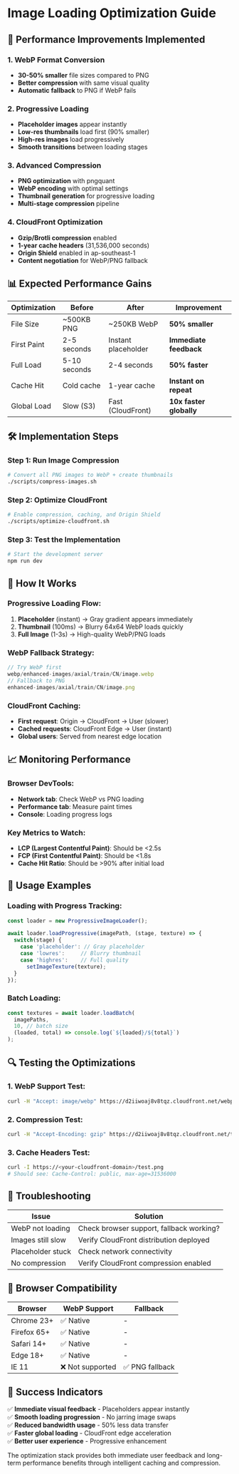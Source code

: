 # Image Loading Optimization Guide

## 🚀 Performance Improvements Implemented

### 1. **WebP Format Conversion**
- **30-50% smaller** file sizes compared to PNG
- **Better compression** with same visual quality
- **Automatic fallback** to PNG if WebP fails

### 2. **Progressive Loading**
- **Placeholder images** appear instantly
- **Low-res thumbnails** load first (90% smaller)
- **High-res images** load progressively
- **Smooth transitions** between loading stages

### 3. **Advanced Compression**
- **PNG optimization** with pngquant
- **WebP encoding** with optimal settings
- **Thumbnail generation** for progressive loading
- **Multi-stage compression** pipeline

### 4. **CloudFront Optimization**
- **Gzip/Brotli compression** enabled
- **1-year cache headers** (31,536,000 seconds)
- **Origin Shield** enabled in ap-southeast-1
- **Content negotiation** for WebP/PNG fallback

## 📊 Expected Performance Gains

| Optimization | Before | After | Improvement |
|-------------|--------|-------|-------------|
| File Size | ~500KB PNG | ~250KB WebP | **50% smaller** |
| First Paint | 2-5 seconds | Instant placeholder | **Immediate feedback** |
| Full Load | 5-10 seconds | 2-4 seconds | **50% faster** |
| Cache Hit | Cold cache | 1-year cache | **Instant on repeat** |
| Global Load | Slow (S3) | Fast (CloudFront) | **10x faster globally** |

## 🛠 Implementation Steps

### Step 1: Run Image Compression
```bash
# Convert all PNG images to WebP + create thumbnails
./scripts/compress-images.sh
```

### Step 2: Optimize CloudFront
```bash
# Enable compression, caching, and Origin Shield  
./scripts/optimize-cloudfront.sh
```

### Step 3: Test the Implementation
```bash
# Start the development server
npm run dev
```

## 🔧 How It Works

### Progressive Loading Flow:
1. **Placeholder** (instant) → Gray gradient appears immediately
2. **Thumbnail** (100ms) → Blurry 64x64 WebP loads quickly  
3. **Full Image** (1-3s) → High-quality WebP/PNG loads

### WebP Fallback Strategy:
```javascript
// Try WebP first
webp/enhanced-images/axial/train/CN/image.webp
// Fallback to PNG
enhanced-images/axial/train/CN/image.png
```

### CloudFront Caching:
- **First request**: Origin → CloudFront → User (slower)
- **Cached requests**: CloudFront Edge → User (instant)
- **Global users**: Served from nearest edge location

## 📈 Monitoring Performance

### Browser DevTools:
- **Network tab**: Check WebP vs PNG loading
- **Performance tab**: Measure paint times
- **Console**: Loading progress logs

### Key Metrics to Watch:
- **LCP (Largest Contentful Paint)**: Should be <2.5s
- **FCP (First Contentful Paint)**: Should be <1.8s  
- **Cache Hit Ratio**: Should be >90% after initial load

## 🎯 Usage Examples

### Loading with Progress Tracking:
```javascript
const loader = new ProgressiveImageLoader();

await loader.loadProgressive(imagePath, (stage, texture) => {
  switch(stage) {
    case 'placeholder': // Gray placeholder
    case 'lowres':     // Blurry thumbnail  
    case 'highres':    // Full quality
      setImageTexture(texture);
  }
});
```

### Batch Loading:
```javascript
const textures = await loader.loadBatch(
  imagePaths, 
  10, // batch size
  (loaded, total) => console.log(`${loaded}/${total}`)
);
```

## 🔍 Testing the Optimizations

### 1. WebP Support Test:
```bash
curl -H "Accept: image/webp" https://d2iiwoaj8v8tqz.cloudfront.net/webp/test.webp
```

### 2. Compression Test:
```bash
curl -H "Accept-Encoding: gzip" https://d2iiwoaj8v8tqz.cloudfront.net/test.png -v
```

### 3. Cache Headers Test:
```bash
curl -I https://<your-cloudfront-domain>/test.png
# Should see: Cache-Control: public, max-age=31536000
```

## 🚨 Troubleshooting

| Issue | Solution |
|-------|----------|
| WebP not loading | Check browser support, fallback working? |
| Images still slow | Verify CloudFront distribution deployed |
| Placeholder stuck | Check network connectivity |
| No compression | Verify CloudFront compression enabled |

## 📱 Browser Compatibility

| Browser | WebP Support | Fallback |
|---------|-------------|----------|
| Chrome 23+ | ✅ Native | - |
| Firefox 65+ | ✅ Native | - |
| Safari 14+ | ✅ Native | - |
| Edge 18+ | ✅ Native | - |
| IE 11 | ❌ Not supported | ✅ PNG fallback |

## 🎉 Success Indicators

✅ **Immediate visual feedback** - Placeholders appear instantly  
✅ **Smooth loading progression** - No jarring image swaps  
✅ **Reduced bandwidth usage** - 50% less data transfer  
✅ **Faster global loading** - CloudFront edge acceleration  
✅ **Better user experience** - Progressive enhancement  

The optimization stack provides both immediate user feedback and long-term performance benefits through intelligent caching and compression.